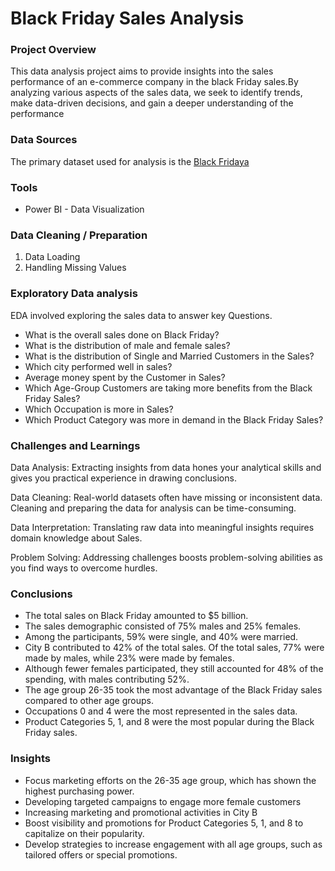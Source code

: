 # Black Friday Sales Analysis

### Project Overview

This data analysis project aims to provide insights into the sales performance of an e-commerce company in the black Friday sales.By analyzing various aspects of the sales data, we seek to identify trends, make data-driven decisions, and gain a deeper understanding of the performance


### Data Sources

The primary dataset used for analysis is the [Black Fridaya](https://drive.google.com/file/d/1HkhZ6WKnhsaW0T-316FipXzgwjzE-KLi/view?usp=drive_link)


### Tools

- Power BI - Data Visualization


### Data Cleaning / Preparation

1. Data Loading
2. Handling Missing Values

### Exploratory Data analysis
EDA involved exploring the sales data to answer key Questions.

- What is the overall sales done on Black Friday?
- What is the distribution of male and female sales?
- What is the distribution of Single and Married Customers in the Sales?
- Which city performed well in sales?
- Average money spent by the Customer in Sales?
- Which Age-Group Customers are taking more benefits from the Black Friday Sales?
- Which Occupation is more in Sales?
- Which Product Category was more in demand in the Black Friday Sales?

### Challenges and Learnings

Data Analysis: Extracting insights from data hones your analytical skills and gives you practical experience in drawing conclusions.

Data Cleaning: Real-world datasets often have missing or inconsistent data. Cleaning and preparing the data for analysis can be time-consuming.

Data Interpretation: Translating raw data into meaningful insights requires domain knowledge about Sales.

Problem Solving: Addressing challenges boosts problem-solving abilities as you find ways to overcome hurdles.


### Conclusions 

- The total sales on Black Friday amounted to $5 billion.
- The sales demographic consisted of 75% males and 25% females.
- Among the participants, 59% were single, and 40% were married.
- City B contributed to 42% of the total sales.
  Of the total sales, 77% were made by males, while 23% were made by females.
- Although fewer females participated, they still accounted for 48% of the spending, with males contributing 52%.
- The age group 26-35 took the most advantage of the Black Friday sales compared to other age groups.
- Occupations 0 and 4 were the most represented in the sales data.
- Product Categories 5, 1, and 8 were the most popular during the Black Friday sales.
  

### Insights

- Focus marketing efforts on the 26-35 age group, which has shown the highest purchasing power.
- Developing targeted campaigns to engage more female customers
- Increasing marketing and promotional activities in City B
- Boost visibility and promotions for Product Categories 5, 1, and 8 to capitalize on their popularity.
- Develop strategies to increase engagement with all age groups, such as tailored offers or special promotions.


